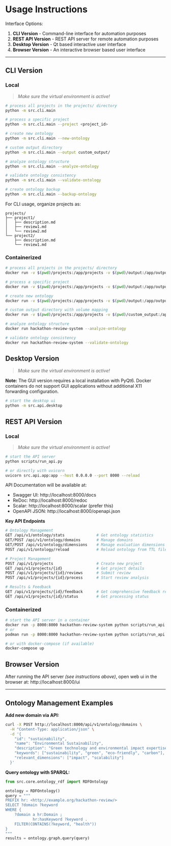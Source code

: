 # Usage Instructions

Interface Options:

1. **CLI Version** - Command-line interface for automation purposes
2. **REST API Version** - REST API server for remote automation purposes
3. **Desktop Version** - Qt based interactive user interface
4. **Browser Version** - An interactive browser based user interface

---

## CLI Version

### Local

> _Make sure the virtual environment is active!_

```bash
# process all projects in the projects/ directory
python -m src.cli.main

# process a specific project
python -m src.cli.main --project <project_id>

# create new ontology
python -m src.cli.main --new-ontology

# custom output directory
python -m src.cli.main --output custom_output/

# analyze ontology structure
python -m src.cli.main --analyze-ontology

# validate ontology consistency
python -m src.cli.main --validate-ontology

# create ontology backup
python -m src.cli.main --backup-ontology
```

For CLI usage, organize projects as:

```
projects/
├── project1/
│   ├── description.md
│   ├── review1.md
│   └── review2.md
└── project2/
    ├── description.md
    └── review1.md
```

### Containerized

```bash
# process all projects in the projects/ directory
docker run -v $(pwd)/projects:/app/projects -v $(pwd)/output:/app/output hackathon-review-system

# process a specific project
docker run -v $(pwd)/projects:/app/projects -v $(pwd)/output:/app/output hackathon-review-system --project ai-health-assistant

# create new ontology
docker run -v $(pwd)/projects:/app/projects -v $(pwd)/output:/app/output hackathon-review-system --new-ontology

# custom output directory with volume mapping
docker run -v $(pwd)/projects:/app/projects -v $(pwd)/custom_output:/app/output hackathon-review-system --output /app/output

# analyze ontology structure
docker run hackathon-review-system --analyze-ontology

# validate ontology consistency
docker run hackathon-review-system --validate-ontology
```

## Desktop Version

> _Make sure the virtual environment is active!_

**Note:** The GUI version requires a local installation with PyQt6. Docker containers do not support GUI applications without additional X11 forwarding configuration.

```bash
# start the desktop ui
python -m src.api.desktop
```

## REST API Version

### Local

> _Make sure the virtual environment is active!_

```bash
# start the API server
python scripts/run_api.py

# or directly with uvicorn
uvicorn src.api.app:app --host 0.0.0.0 --port 8000 --reload
```

API Documentation will be available at:

- Swagger UI: http://localhost:8000/docs
- ReDoc: http://localhost:8000/redoc
- Scalar: http://localhost:8000/scalar (prefer this)
- OpenAPI JSON: http://localhost:8000/openapi.json

**Key API Endpoints**

```bash
# Ontology Management
GET /api/v1/ontology/stats              # Get ontology statistics
GET/POST /api/v1/ontology/domains       # Manage domains
GET/POST /api/v1/ontology/dimensions    # Manage evaluation dimensions
POST /api/v1/ontology/reload            # Reload ontology from TTL file

# Project Management
POST /api/v1/projects                   # Create new project
GET /api/v1/projects/{id}               # Get project details
POST /api/v1/projects/{id}/reviews      # Submit review
POST /api/v1/projects/{id}/process      # Start review analysis

# Results & Feedback
GET /api/v1/projects/{id}/feedback      # Get comprehensive feedback report
GET /api/v1/projects/{id}/status        # Get processing status
```

### Containerized

```bash
# start the API server in a container
docker run -p 8000:8000 hackathon-review-system python scripts/run_api.py
# or
podman run -p 8000:8000 hackathon-review-system python scripts/run_api.py

# or with docker-compose (if available)
docker-compose up
```

## Browser Version

After running the API server _(see instructions above)_, open web ui in the browser at: http://localhost:8000/ui

---

## Ontology Management Examples

**Add new domain via API:**

```bash
curl -X POST http://localhost:8000/api/v1/ontology/domains \
  -H "Content-Type: application/json" \
  -d '{
    "id": "sustainability",
    "name": "Environmental Sustainability",
    "description": "Green technology and environmental impact expertise",
    "keywords": ["sustainability", "green", "eco-friendly", "carbon"],
    "relevant_dimensions": ["impact", "scalability"]
  }'
```

**Query ontology with SPARQL:**

```python
from src.core.ontology_rdf import RDFOntology

ontology = RDFOntology()
query = """
PREFIX hr: <http://example.org/hackathon-review/>
SELECT ?domain ?keyword
WHERE {
    ?domain a hr:Domain ;
            hr:hasKeyword ?keyword .
    FILTER(CONTAINS(?keyword, "health"))
}
"""
results = ontology.graph.query(query)
```
